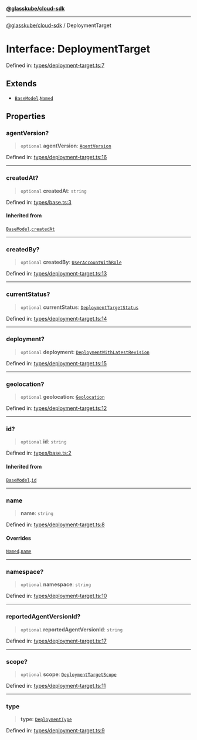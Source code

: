 [**@glasskube/cloud-sdk**](../README.md)

***

[@glasskube/cloud-sdk](../README.md) / DeploymentTarget

# Interface: DeploymentTarget

Defined in: [types/deployment-target.ts:7](https://github.com/glasskube/distr/blob/80de58e6e72221ca696881996e5ae90ce94cd9cf/sdk/js/src/types/deployment-target.ts#L7)

## Extends

- [`BaseModel`](BaseModel.md).[`Named`](Named.md)

## Properties

### agentVersion?

> `optional` **agentVersion**: [`AgentVersion`](AgentVersion.md)

Defined in: [types/deployment-target.ts:16](https://github.com/glasskube/distr/blob/80de58e6e72221ca696881996e5ae90ce94cd9cf/sdk/js/src/types/deployment-target.ts#L16)

***

### createdAt?

> `optional` **createdAt**: `string`

Defined in: [types/base.ts:3](https://github.com/glasskube/distr/blob/80de58e6e72221ca696881996e5ae90ce94cd9cf/sdk/js/src/types/base.ts#L3)

#### Inherited from

[`BaseModel`](BaseModel.md).[`createdAt`](BaseModel.md#createdat)

***

### createdBy?

> `optional` **createdBy**: [`UserAccountWithRole`](UserAccountWithRole.md)

Defined in: [types/deployment-target.ts:13](https://github.com/glasskube/distr/blob/80de58e6e72221ca696881996e5ae90ce94cd9cf/sdk/js/src/types/deployment-target.ts#L13)

***

### currentStatus?

> `optional` **currentStatus**: [`DeploymentTargetStatus`](DeploymentTargetStatus.md)

Defined in: [types/deployment-target.ts:14](https://github.com/glasskube/distr/blob/80de58e6e72221ca696881996e5ae90ce94cd9cf/sdk/js/src/types/deployment-target.ts#L14)

***

### deployment?

> `optional` **deployment**: [`DeploymentWithLatestRevision`](DeploymentWithLatestRevision.md)

Defined in: [types/deployment-target.ts:15](https://github.com/glasskube/distr/blob/80de58e6e72221ca696881996e5ae90ce94cd9cf/sdk/js/src/types/deployment-target.ts#L15)

***

### geolocation?

> `optional` **geolocation**: [`Geolocation`](Geolocation.md)

Defined in: [types/deployment-target.ts:12](https://github.com/glasskube/distr/blob/80de58e6e72221ca696881996e5ae90ce94cd9cf/sdk/js/src/types/deployment-target.ts#L12)

***

### id?

> `optional` **id**: `string`

Defined in: [types/base.ts:2](https://github.com/glasskube/distr/blob/80de58e6e72221ca696881996e5ae90ce94cd9cf/sdk/js/src/types/base.ts#L2)

#### Inherited from

[`BaseModel`](BaseModel.md).[`id`](BaseModel.md#id)

***

### name

> **name**: `string`

Defined in: [types/deployment-target.ts:8](https://github.com/glasskube/distr/blob/80de58e6e72221ca696881996e5ae90ce94cd9cf/sdk/js/src/types/deployment-target.ts#L8)

#### Overrides

[`Named`](Named.md).[`name`](Named.md#name)

***

### namespace?

> `optional` **namespace**: `string`

Defined in: [types/deployment-target.ts:10](https://github.com/glasskube/distr/blob/80de58e6e72221ca696881996e5ae90ce94cd9cf/sdk/js/src/types/deployment-target.ts#L10)

***

### reportedAgentVersionId?

> `optional` **reportedAgentVersionId**: `string`

Defined in: [types/deployment-target.ts:17](https://github.com/glasskube/distr/blob/80de58e6e72221ca696881996e5ae90ce94cd9cf/sdk/js/src/types/deployment-target.ts#L17)

***

### scope?

> `optional` **scope**: [`DeploymentTargetScope`](../type-aliases/DeploymentTargetScope.md)

Defined in: [types/deployment-target.ts:11](https://github.com/glasskube/distr/blob/80de58e6e72221ca696881996e5ae90ce94cd9cf/sdk/js/src/types/deployment-target.ts#L11)

***

### type

> **type**: [`DeploymentType`](../type-aliases/DeploymentType.md)

Defined in: [types/deployment-target.ts:9](https://github.com/glasskube/distr/blob/80de58e6e72221ca696881996e5ae90ce94cd9cf/sdk/js/src/types/deployment-target.ts#L9)
